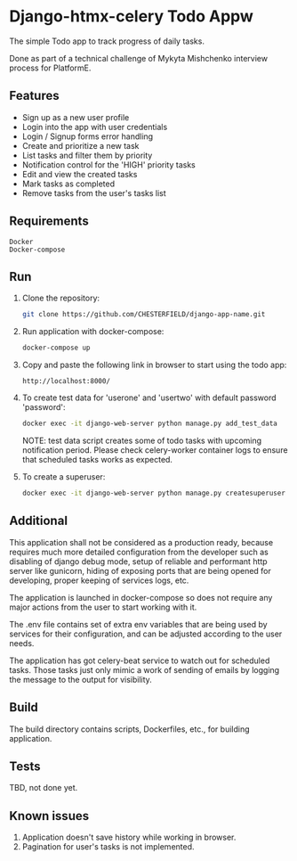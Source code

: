 # Django-htmx-celery Todo Appw

The simple Todo app to track progress of daily tasks.

Done as part of a technical challenge of Mykyta Mishchenko interview process 
for PlatformE.

## Features

- Sign up as a new user profile
- Login into the app with user credentials
- Login / Signup forms error handling 
- Create and prioritize a new task
- List tasks and filter them by priority
- Notification control for the 'HIGH' priority tasks
- Edit and view the created tasks
- Mark tasks as completed
- Remove tasks from the user's tasks list 

## Requirements
```
Docker
Docker-compose
```

## Run

1. Clone the repository:

    ```bash
    git clone https://github.com/CHESTERFIELD/django-app-name.git
    ```

2. Run application with docker-compose:

    ```bash
    docker-compose up
    ```

3. Copy and paste the following link in browser to start using the todo app:

   ```browser
   http://localhost:8000/
   ```

4. To create test data for 'userone' and 'usertwo' with default password 'password': 

    ```bash
    docker exec -it django-web-server python manage.py add_test_data
    ```
   NOTE: test data script creates some of todo tasks with upcoming notification period. 
Please check celery-worker container logs to ensure that scheduled tasks works as expected. 


5. To create a superuser: 

    ```bash
    docker exec -it django-web-server python manage.py createsuperuser
    ```

## Additional

This application shall not be considered as a production ready, because 
requires much more detailed configuration from the developer such as disabling 
of django debug mode, setup of reliable and performant http server like 
gunicorn, hiding of exposing ports that are being opened for developing, 
proper keeping of services logs, etc.

The application is launched in docker-compose so does not require any major 
actions from the user to start working with it.

The .env file contains set of extra env variables that are being used by 
services for their configuration, and can be adjusted according to the user 
needs.

The application has got celery-beat service to watch out for scheduled tasks.
Those tasks just only mimic a work of sending of emails by logging the message 
to the output for visibility.


## Build

The build directory contains scripts, Dockerfiles, etc., for building 
application.

## Tests

TBD, not done yet.

## Known issues

1. Application doesn't save history while working in browser.
2. Pagination for user's tasks is not implemented.
